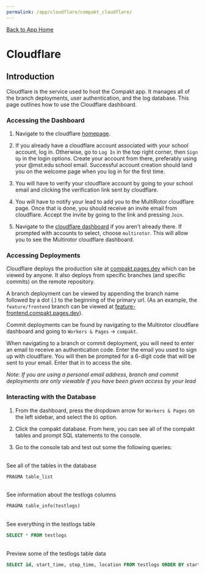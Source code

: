 ```yaml
---
permalink: /app/cloudflare/compakt_cloudflare/
---
```


[Back to App Home](/app/)

# Cloudflare

## Introduction

Cloudflare is the service used to host the Compakt app. It manages all of the branch deployments, user authentication, and the log database. This page outlines how to use the Cloudflare dashboard.

### Accessing the Dashboard

1) Navigate to the cloudflare [homepage](https://www.cloudflare.com/).

2) If you already have a cloudflare account associated with your school account, log in. Otherwise, go to `Log In` in the top right corner, then `Sign Up` in the login options. Create your account from there, preferably using your @mst.edu school email. Successful account creation should land you on the welcome page when you log in for the first time.

3) You will have to verify your cloudflare account by going to your school email and clicking the verification link sent by cloudflare.

4) You will have to notify your lead to add you to the MultiRotor cloudflare page. Once that is done, you should receive an invite email from cloudflare. Accept the invite by going to the link and pressing `Join`.

5) Navigate to the [cloudflare dashboard](https://dash.cloudflare.com/) if you aren't already there. If prompted with accounts to select, choose `multirotor`. This will allow you to see the Multirotor cloudflare dashboard.

### Accessing Deployments

Cloudflare deploys the production site at [compakt.pages.dev](https://compakt.pages.dev/) which can be viewed by anyone. It also deploys from specific branches (and specific commits) on the remote repository.

A branch deployment can be viewed by appending the branch name followed by a dot (.) to the beginning of the primary url. (As an example, the `feature/frontend` branch can be viewed at [feature-frontend.compakt.pages.dev](https://feature-frontend.compakt.pages.dev/)).

Commit deployments can be found by navigating to the Multirotor cloudflare dashboard and going to `Workers & Pages` -> `compakt`.

When navigating to a branch or commit deployment, you will need to enter an email to receive an authentication code. Enter the email you used to sign up with cloudflare. You will then be prompted for a 6-digit code that will be sent to your email. Enter that in to access the site.

*Note: If you are using a personal email address, branch and commit deployments are only viewable if you have been given access by your lead*

### Interacting with the Database

1) From the dashboard, press the dropdown arrow for `Workers & Pages` on the left sidebar, and select the `D1` option.

2) Click the compakt database. From here, you can see all of the compakt tables and prompt SQL statements to the console.

3) Go to the console tab and test out some the following queries:

\
See all of the tables in the database
```sql
PRAGMA table_list
```
\
See information about the testlogs columns
```sql
PRAGMA table_info(testlogs)
```
\
See everything in the testlogs table
```sql
SELECT * FROM testlogs
```
\
Preview some of the testlogs table data
```sql
SELECT id, start_time, stop_time, location FROM testlogs ORDER BY start_time LIMIT 50 OFFSET 0
```

